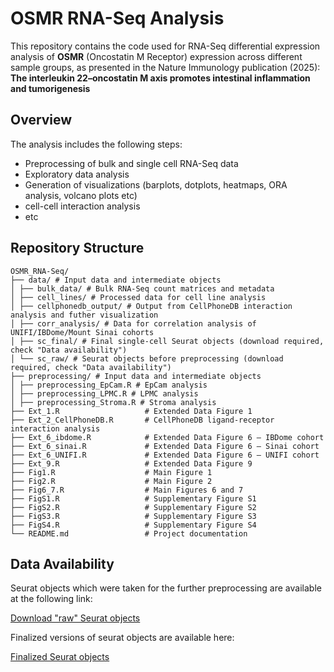 # OSMR RNA-Seq Analysis

This repository contains the code used for RNA-Seq differential expression analysis of **OSMR** (Oncostatin M Receptor) expression across different sample groups, as presented in the Nature Immunology publication (2025):  
**The interleukin 22–oncostatin M axis promotes intestinal inflammation and tumorigenesis**

## Overview

The analysis includes the following steps:

- Preprocessing of bulk and single cell RNA-Seq data
- Exploratory data analysis
- Generation of visualizations (barplots, dotplots, heatmaps, ORA analysis, volcano plots etc)
- cell-cell interaction analysis
- etc
  
## Repository Structure
```
OSMR_RNA-Seq/
├── data/ # Input data and intermediate objects
│ ├── bulk_data/ # Bulk RNA-Seq count matrices and metadata
│ ├── cell_lines/ # Processed data for cell line analysis
│ ├── cellphonedb_output/ # Output from CellPhoneDB interaction analysis and futher visualization
│ ├── corr_analysis/ # Data for correlation analysis of UNIFI/IBDome/Mount Sinai cohorts
│ ├── sc_final/ # Final single-cell Seurat objects (download required, check "Data availability")
│ └── sc_raw/ # Seurat objects before preprocessing (download required, check "Data availability")
├── preprocessing/ # Input data and intermediate objects
│ ├── preprocessing_EpCam.R # EpCam analysis
│ ├── preprocessing_LPMC.R # LPMC analysis
│ ├── preprocessing_Stroma.R # Stroma analysis
├── Ext_1.R                   # Extended Data Figure 1
├── Ext_2_CellPhoneDB.R       # CellPhoneDB ligand-receptor interaction analysis
├── Ext_6_ibdome.R            # Extended Data Figure 6 — IBDome cohort
├── Ext_6_sinai.R             # Extended Data Figure 6 — Sinai cohort
├── Ext_6_UNIFI.R             # Extended Data Figure 6 — UNIFI cohort
├── Ext_9.R                   # Extended Data Figure 9
├── Fig1.R                    # Main Figure 1
├── Fig2.R                    # Main Figure 2
├── Fig6_7.R                  # Main Figures 6 and 7
├── FigS1.R                   # Supplementary Figure S1
├── FigS2.R                   # Supplementary Figure S2
├── FigS3.R                   # Supplementary Figure S3
├── FigS4.R                   # Supplementary Figure S4
└── README.md                 # Project documentation
```

## Data Availability

Seurat objects which were taken for the further preprocessing are available at the following link:

[Download "raw" Seurat objects](https://drive.google.com/drive/folders/1uh_MJCUf4giD7afw03oiWz9x-1dS5Tjr?usp=share_link)

Finalized versions of seurat objects are available here:

[Finalized Seurat objects](https://drive.google.com/drive/folders/1NZb-0ivlP_sh3VaOPZODYFo1bdnwDlQz?usp=share_link)




